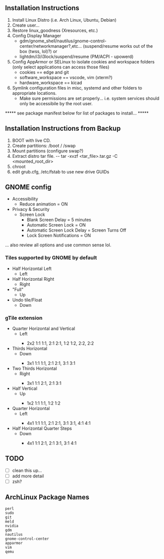 ## Installation Instructions

1. Install Linux Distro (i.e. Arch Linux, Ubuntu, Debian)
1. Create user...
2. Restore linux_goodness (Xresources, etc.)
3. Config Display Manager
	- gdm/gnome_shell/nautilus/gnome-control-center/networkmanager?,etc... (suspend/resume works out of the box (twss, lol)?)
or 
	- lightdm/i3/i3lock/suspend/resume (PM/ACPI - upowerd)
4. Config AppArmor or SELinux to isolate cookies and workspace folders (only select applications can access those files)
	- cookies == edge and git
	- software_workspace == vscode, vim (xterm?)
	- hardware_workspace == kicad
5. Symlink configuration files in misc, systemd and other folders to appropriate locations.
	- Make sure permissions are set properly... i.e. system services should only be accessibile by the root user.

***** see package manifest below for list of packages to install... *****

## Installation Instructions from Backup 

1. BOOT with live CD.
2. Create partitions:
	/boot
	/
	/swap
3. Mount partitions (configure swap?)
4. Extract distro tar file.
    -- tar -xvzf <tar_file>.tar.gz -C <mounted_root_dir>
5. chroot
6. edit grub.cfg, /etc/fstab to use new drive GUIDs

## GNOME config

- Accessibility
	- Reduce animation = ON
- Privacy & Security
	- Screen Lock
		- Blank Screen Delay = 5 minutes
		- Automatic Screen Lock = ON
		- Automatic Screen Lock Delay = Screen Turns Off 
		- Lock Screen Notifications = ON

... also review all options and use common sense lol.

### Tiles supported by GNOME by default

- Half Horizontal Left
	- <Super>Left
- Half Horizontal Right
	- <Super>Right
- "Full"
	- <Super>Up
- Undo tile/Float
	- <Super>Down

### gTile extension

- Quarter Horizontal and Vertical
	- <Control><Super>Left
		- 2x2 1:1 1:1, 2:1 2:1, 1:2 1:2, 2:2, 2:2
- Thirds Horizontal
	- <Control><Super>Down
		- 3x1 1:1 1:1, 2:1 2:1, 3:1 3:1
- Two Thirds Horizontal
	- <Control><Super>Right
		- 3x1 1:1 2:1, 2:1 3:1
- Half Vertical
	- <Control><Super>Up
		- 1x2 1:1 1:1, 1:2 1:2
- Quarter Horizontal
	- <Control><Super><Alt>Left
		- 4x1 1:1 1:1, 2:1 2:1, 3:1 3:1, 4:1 4:1
- Half Horizontal Quarter Steps
	- <Control><Super><Alt>Down 
		- 4x1 1:1 2:1, 2:1 3:1, 3:1 4:1

## TODO

- [ ] clean this up...
- [ ] add more detail
- [ ] zsh?

## ArchLinux Package Names
```
perl
sudo
git
meld
nvidia
gdm
nautilus
gnome-control-center
apparmor
vim
qemu
```
